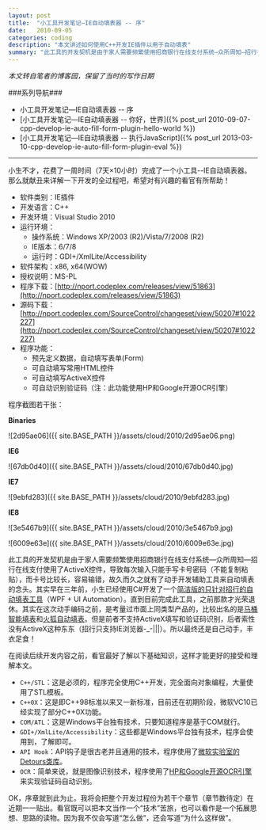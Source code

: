 ```yaml
---
layout: post
title:  "小工具开发笔记—IE自动填表器 -- 序"
date:   2010-09-05
categories: coding
description: "本文讲述如何使用C++开发IE插件以用于自动填表"
summary: "此工具的开发契机是由于家人需要频繁使用招商银行在线支付系统—众所周知—招行在线支付使用了ActiveX控件，导致每次输入只能手写卡号密码（不能复制粘贴），而卡号比较长，容易输错，故久而久之就有了动手开发辅助工具来自动填表的念头。"
---
```


*本文转自笔者的博客园，保留了当时的写作日期*

###系列导航###
- 小工具开发笔记—IE自动填表器 -- 序
- [小工具开发笔记—IE自动填表器 -- 你好，世界]({% post_url 2010-09-07-cpp-develop-ie-auto-fill-form-plugin-hello-world %})
- [小工具开发笔记—IE自动填表器 -- 执行JavaScript]({% post_url 2013-03-10-cpp-develop-ie-auto-fill-form-plugin-eval %})

---

小生不才，花费了一周时间（7天×10小时）完成了一个小工具--IE自动填表器。那么就献丑来详解一下开发的全过程吧，希望对有兴趣的看官有所帮助！

* 软件类别：IE插件
* 开发语言：C++
* 开发环境：Visual Studio 2010
* 运行环境：
  * 操作系统：Windows XP/2003 (R2)/Vista/7/2008 (R2)
  * IE版本：6/7/8
  * 运行时：GDI+/XmlLite/Accessibility
* 软件架构：x86, x64(WOW)
* 授权说明：MS-PL
* 程序下载：[http://nport.codeplex.com/releases/view/51863](http://nport.codeplex.com/releases/view/51863)
* 源码下载：[http://nport.codeplex.com/SourceControl/changeset/view/50207#1022227](http://nport.codeplex.com/SourceControl/changeset/view/50207#1022227)
* 程序功能：
  * 预先定义数据，自动填写表单(Form)
  * 可自动填写常用HTML控件
  * 可自动填写ActiveX控件
  * 可自动识别验证码（注：此功能使用HP和Google开源OCR引擎）

程序截图若干张：

**Binaries**

![2d95ae06]({{ site.BASE_PATH }}/assets/cloud/2010/2d95ae06.png)

**IE6**

![67db0d40]({{ site.BASE_PATH }}/assets/cloud/2010/67db0d40.jpg)


**IE7**

![9ebfd283]({{ site.BASE_PATH }}/assets/cloud/2010/9ebfd283.jpg)

**IE8**

![3e5467b9]({{ site.BASE_PATH }}/assets/cloud/2010/3e5467b9.jpg)

![6009e63e]({{ site.BASE_PATH }}/assets/cloud/2010/6009e63e.jpg)

此工具的开发契机是由于家人需要频繁使用招商银行在线支付系统—众所周知—招行在线支付使用了ActiveX控件，导致每次输入只能手写卡号密码（不能复制粘贴），而卡号比较长，容易输错，故久而久之就有了动手开发辅助工具来自动填表的念头。其实早在三年前，小生已经使用C#开发了一个[简洁版的只针对招行的自动填表工具](http://nport.codeplex.com/SourceControl/changeset/view/50211#604842)（WPF + UI Automation）。直到目前完成此工具，之前那款才光荣退休。其实在这次动手编码之前，是考量过市面上同类型产品的，比较出名的是[马桶智能填表](http://www.maxthon.cn/overview.htm)和[火狐自动填表](https://addons.mozilla.org/en-US/firefox/addon/4775/)。但是前者不支持ActiveX填写和验证码识别，后者索性没有ActiveX这种东东（招行只支持IE浏览器-_-|||）。所以最终还是自己动手，丰衣足食！

在阅读后续开发内容之前，看官最好了解以下基础知识，这样才能更好的接受和理解本文。

  * `C++/STL`：这是必须的，程序完全使用C++开发，完全面向对象编程，大量使用了STL模板。
  * `C++0X`：这是即C++98标准以来又一新标准，目前还在初期阶段，微软VC10已经实现了部分C++0X功能。
  * `COM/ATL`：这是Windows平台独有技术，只要知道程序是基于COM就行。
  * `GDI+/XmlLite/Accessibility`：这些都是Windows平台独有技术，程序会使用到，了解即可。
  * `API Hook`：API钩子是很古老并且通用的技术，程序使用了[微软实验室的Detours类库](http://research.microsoft.com/en-us/projects/detours/)。
  * `OCR`：简单来说，就是图像识别技术，程序使用了[HP和Google开源OCR引擎](http://code.google.com/p/tesseract-ocr/)来实现验证码自动识别。

OK，序章就到此为止。我将会把整个开发过程份为若干个章节（章节数待定）在近期一一贴出。看官既可以把本文当作一个“技术”苦旅，也可以看作是一个拓展思想、思路的读物。因为我不仅会写道“怎么做”，还会写道“为什么这样做”。